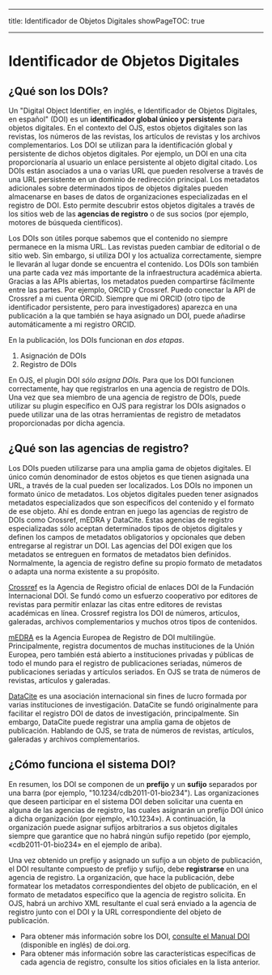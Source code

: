 - - -
title: Identificador de Objetos Digitales showPageTOC: true
- - -

# Identificador de Objetos Digitales

## ¿Qué son los DOIs?

Un "Digital Object Identifier, en inglés, e Identificador de Objetos Digitales, en español" (DOI) es un **identificador global único y persistente** para objetos digitales. En el contexto del OJS, estos objetos digitales son las revistas, los números de las revistas, los artículos de revistas y los archivos complementarios. Los DOI se utilizan para la identificación global y persistente de dichos objetos digitales. Por ejemplo, un DOI en una cita proporcionaría al usuario un enlace persistente al objeto digital citado. Los DOIs están asociados a una o varias URL que pueden resolverse a través de una URL persistente en un dominio de redirección principal. Los metadatos adicionales sobre determinados tipos de objetos digitales pueden almacenarse en bases de datos de organizaciones especializadas en el registro de DOI. Esto permite descubrir estos objetos digitales a través de los sitios web de las **agencias de registro** o de sus socios (por ejemplo, motores de búsqueda científicos).

Los DOIs son útiles porque sabemos que el contenido no siempre permanece en la misma URL. Las revistas pueden cambiar de editorial o de sitio web. Sin embargo, si utiliza DOI y los actualiza correctamente, siempre le llevarán al lugar donde se encuentra el contenido. Los DOIs son también una parte cada vez más importante de la infraestructura académica abierta. Gracias a las APIs abiertas, los metadatos pueden compartirse fácilmente entre las partes. Por ejemplo, ORCID y Crossref. Puedo conectar la API de Crossref a mi cuenta ORCID. Siempre que mi ORCID (otro tipo de identificador persistente, pero para investigadores) aparezca en una publicación a la que también se haya asignado un DOI, puede añadirse automáticamente a mi registro ORCID.

En la publicación, los DOIs funcionan en _dos etapas_.

   1. Asignación de DOIs
   2. Registro de DOIs

En OJS, el plugin DOI _sólo asigna DOIs_. Para que los DOI funcionen correctamente, hay que registrarlos en una agencia de registro de DOIs. Una vez que sea miembro de una agencia de registro de DOIs, puede utilizar su plugin específico en OJS para registrar los DOIs asignados o puede utilizar una de las otras herramientas de registro de metadatos proporcionadas por dicha agencia.

## ¿Qué son las agencias de registro?

Los DOIs pueden utilizarse para una amplia gama de objetos digitales. El único común denominador de estos objetos es que tienen asignada una URL, a través de la cual pueden ser localizados. Los DOIs no imponen un formato único de metadatos. Los objetos digitales pueden tener asignados metadatos especializados que son específicos del contenido y el formato de ese objeto. Ahí es donde entran en juego las agencias de registro de DOIs como Crossref, mEDRA y DataCite. Estas agencias de registro especializadas sólo aceptan determinados tipos de objetos digitales y definen los campos de metadatos obligatorios y opcionales que deben entregarse al registrar un DOI. Las agencias del DOI exigen que los metadatos se entreguen en formatos de metadatos bien definidos. Normalmente, la agencia de registro define su propio formato de metadatos o adapta una norma existente a su propósito.

[Crossref](https://www.crossref.org/) es la Agencia de Registro oficial de enlaces DOI de la Fundación Internacional DOI. Se fundó como un esfuerzo cooperativo por editores de revistas para permitir enlazar las citas entre editores de revistas académicas en línea. Crossref registra los DOI de números, artículos, galeradas, archivos complementarios y muchos otros tipos de contenidos.

[mEDRA](https://www.medra.org/) es la Agencia Europea de Registro de DOI multilingüe. Principalmente, registra documentos de muchas instituciones de la Unión Europea, pero también está abierto a instituciones privadas y públicas de todo el mundo para el registro de publicaciones seriadas, números de publicaciones seriadas y artículos seriados. En OJS se trata de números de revistas, artículos y galeradas.

[DataCite](https://www.datacite.org/) es una asociación internacional sin fines de lucro formada por varias instituciones de investigación. DataCite se fundó originalmente para facilitar el registro DOI de datos de investigación, principalmente. Sin embargo, DataCite puede registrar una amplia gama de objetos de publicación. Hablando de OJS, se trata de números de revistas, artículos, galeradas y archivos complementarios.

## ¿Cómo funciona el sistema DOI?

En resumen, los DOI se componen de un **prefijo** y un **sufijo** separados por una barra (por ejemplo, "10.1234/cdb2011-01-bio234"). Las organizaciones que deseen participar en el sistema DOI deben solicitar una cuenta en alguna de las agencias de registro, las cuales asignarán un prefijo DOI único a dicha organización (por ejemplo, «10.1234»). A continuación, la organización puede asignar sufijos arbitrarios a sus objetos digitales siempre que garantice que no habrá ningún sufijo repetido (por ejemplo, «cdb2011-01-bio234» en el ejemplo de ariba).

Una vez obtenido un prefijo y asignado un sufijo a un objeto de publicación, el DOI resultante compuesto de prefijo y sufijo, debe **registrarse** en una agencia de registro. La organización, que hace la publicación, debe formatear los metadatos correspondientes del objeto de publicación, en el formato de metadatos específico que la agencia de registro solicita. En OJS, habrá un archivo XML resultante el cual será enviado a la agencia de registro junto con el DOI y la URL correspondiente del objeto de publicación.

- Para obtener más información sobre los DOI, [consulte el Manual DOI](https://www.doi.org/hb.html) (disponible en inglés) de doi.org.
- Para obtener más información sobre las características específicas de cada agencia de registro, consulte los sitios oficiales en la lista anterior. 

